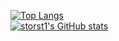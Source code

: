 [![Top Langs](https://github-readme-stats-phi-eight-41.vercel.app/api/top-langs/?username=storst1&layout=donut-vertical&theme=aura)](https://github.com/storst1/github-readme-stats) </br>
[![storst1's GitHub stats](https://github-readme-stats-phi-eight-41.vercel.app/api?username=storst1&theme=aura)](https://github.com/storst1/github-readme-stats) </br>
